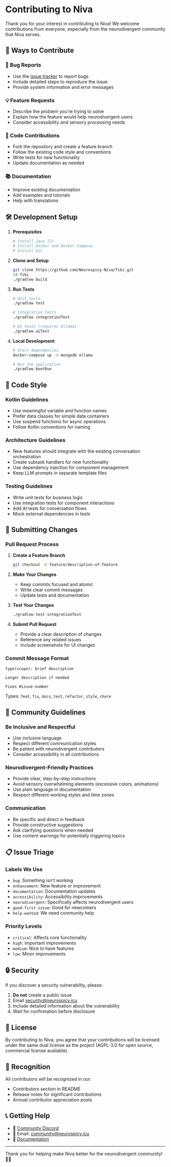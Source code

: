 # Contributing to Niva

Thank you for your interest in contributing to Niva! We welcome contributions from everyone, especially from the neurodivergent community that Niva serves.

## 🌟 Ways to Contribute

### 🐛 Bug Reports
- Use the [issue tracker](https://github.com/Neurospicy-Niva/fibi/issues) to report bugs
- Include detailed steps to reproduce the issue
- Provide system information and error messages

### 💡 Feature Requests
- Describe the problem you're trying to solve
- Explain how the feature would help neurodivergent users
- Consider accessibility and sensory processing needs

### 🔧 Code Contributions
- Fork the repository and create a feature branch
- Follow the existing code style and conventions
- Write tests for new functionality
- Update documentation as needed

### 📚 Documentation
- Improve existing documentation
- Add examples and tutorials
- Help with translations

## 🛠 Development Setup

1. **Prerequisites**
   ```bash
   # Install Java 17+
   # Install Docker and Docker Compose
   # Install Git
   ```

2. **Clone and Setup**
   ```bash
   git clone https://github.com/Neurospicy-Niva/fibi.git
   cd fibi
   ./gradlew build
   ```

3. **Run Tests**
   ```bash
   # Unit tests
   ./gradlew test
   
   # Integration tests
   ./gradlew integrationTest
   
   # AI tests (requires Ollama)
   ./gradlew aiTest
   ```

4. **Local Development**
   ```bash
   # Start dependencies
   docker-compose up -d mongodb ollama
   
   # Run the application
   ./gradlew bootRun
   ```

## 📝 Code Style

### Kotlin Guidelines
- Use meaningful variable and function names
- Prefer data classes for simple data containers
- Use suspend functions for async operations
- Follow Kotlin conventions for naming

### Architecture Guidelines
- New features should integrate with the existing conversation orchestration
- Create subtask handlers for new functionality
- Use dependency injection for component management
- Keep LLM prompts in separate template files

### Testing Guidelines
- Write unit tests for business logic
- Use integration tests for component interactions
- Add AI tests for conversation flows
- Mock external dependencies in tests

## 🎯 Submitting Changes

### Pull Request Process
1. **Create a Feature Branch**
   ```bash
   git checkout -b feature/description-of-feature
   ```

2. **Make Your Changes**
   - Keep commits focused and atomic
   - Write clear commit messages
   - Update tests and documentation

3. **Test Your Changes**
   ```bash
   ./gradlew test integrationTest
   ```

4. **Submit Pull Request**
   - Provide a clear description of changes
   - Reference any related issues
   - Include screenshots for UI changes

### Commit Message Format
```
type(scope): brief description

Longer description if needed

Fixes #issue-number
```

Types: `feat`, `fix`, `docs`, `test`, `refactor`, `style`, `chore`

## 🤝 Community Guidelines

### Be Inclusive and Respectful
- Use inclusive language
- Respect different communication styles
- Be patient with neurodivergent contributors
- Consider accessibility in all contributions

### Neurodivergent-Friendly Practices
- Provide clear, step-by-step instructions
- Avoid sensory overwhelming elements (excessive colors, animations)
- Use plain language in documentation
- Respect different working styles and time zones

### Communication
- Be specific and direct in feedback
- Provide constructive suggestions
- Ask clarifying questions when needed
- Use content warnings for potentially triggering topics

## 📋 Issue Triage

### Labels We Use
- `bug`: Something isn't working
- `enhancement`: New feature or improvement
- `documentation`: Documentation updates
- `accessibility`: Accessibility improvements
- `neurodivergent`: Specifically affects neurodivergent users
- `good-first-issue`: Good for newcomers
- `help-wanted`: We need community help

### Priority Levels
- `critical`: Affects core functionality
- `high`: Important improvements
- `medium`: Nice to have features
- `low`: Minor improvements

## 🔒 Security

If you discover a security vulnerability, please:
1. **Do not** create a public issue
2. Email security@neurospicy.icu
3. Include detailed information about the vulnerability
4. Wait for confirmation before disclosure

## 📄 License

By contributing to Niva, you agree that your contributions will be licensed under the same dual license as the project (AGPL-3.0 for open source, commercial license available).

## 🙏 Recognition

All contributors will be recognized in our:
- Contributors section in README
- Release notes for significant contributions
- Annual contributor appreciation posts

## 📞 Getting Help

- 💬 [Community Discord](https://discord.gg/neurospicy)
- 📧 Email: [community@neurospicy.icu](mailto:community@neurospicy.icu)
- 📖 [Documentation](https://docs.neurospicy.icu)

---

Thank you for helping make Niva better for the neurodivergent community! 🧠💖 